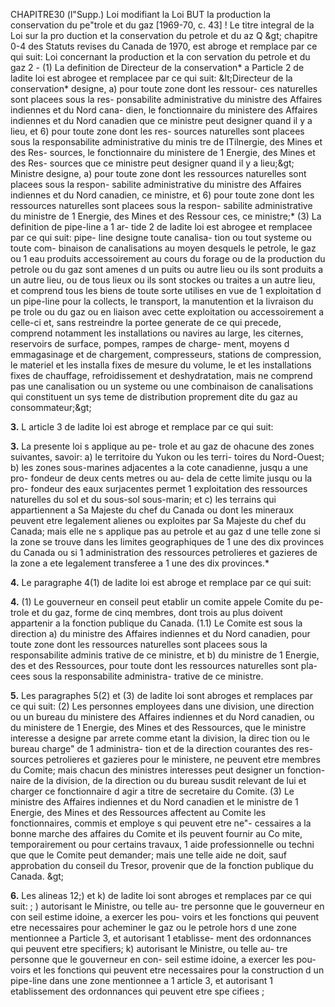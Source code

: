 CHAPITRE30 (l"Supp.)
Loi modifiant la Loi BUT la production
la conservation du pe"trole et du gaz
[1969-70, c. 43]
! Le titre integral de la Loi sur la pro
duction et la conservation du petrole et du
az
Q &amp;gt; chapitre 0-4 des Statuts revises du
Canada de 1970, est abroge et remplace
par ce qui suit:
Loi concernant la production et la con
servation du petrole et du gaz
2 - (1) La definition de Directeur de la
conservation* a Particle 2 de ladite loi est
abrogee et remplacee par ce qui suit:
&amp;lt;Directeur de la conservation* designe,
a) pour toute zone dont les ressour-
ces naturelles sont placees sous la res-
ponsabilite administrative du ministre
des Affaires indiennes et du Nord cana-
dien, le fonctionnaire du ministere des
Affaires indiennes et du Nord canadien
que ce ministre peut designer quand il
y a lieu, et
6) pour toute zone dont les res-
sources naturelles sont placees sous la
responsabilite administrative du minis
tre de ITilnergie, des Mines et des Res-
sources, le fonctionnaire du ministere
de 1 Energie, des Mines et des Res-
sources que ce ministre peut designer
quand il y a lieu;&amp;gt;
Ministre designe,
a) pour toute zone dont les ressources
naturelles sont placees sous la respon-
sabilite administrative du ministre des
Affaires indiennes et du Nord canadien,
ce ministre, et
6) pour toute zone dont les ressources
naturelles sont placees sous la respon-
sabilite administrative du ministre de
1 Energie, des Mines et des Ressour
ces, ce ministre;*
(3) La definition de pipe-line a 1 ar-
tide 2 de ladite loi est abrogee et remplacee
par ce qui suit:
pipe- line designe toute canalisa-
tion ou tout systeme ou toute com-
binaison de canalisations au moyen
desquels le petrole, le gaz ou 1 eau
produits accessoirement au cours du
forage ou de la production du petrole
ou du gaz sont amenes d un puits ou
autre lieu ou ils sont produits a un
autre lieu, ou de tous lieux ou ils sont
stockes ou traites a un autre lieu, et
comprend tous les biens de toute sorte
utilises en vue de 1 exploitation d un
pipe-line pour la collects, le transport,
la manutention et la livraison du pe
trole ou du gaz ou en liaison avec
cette exploitation ou accessoirement a
celle-ci et, sans restreindre la portee
generate de ce qui precede, comprend
notamment les installations ou navires
au large, les citernes, reservoirs de
surface, pompes, rampes de charge-
ment, moyens d emmagasinage et de
chargement, compresseurs, stations de
compression, le materiel et les installa
fixes de mesure du volume, le
et les installations fixes de chauffage,
refroidissement et deshydratation,
mais ne comprend pas une canalisation
ou un systeme ou une combinaison de
canalisations qui constituent un sys
teme de distribution proprement dite
du gaz au consommateur;&amp;gt;

**3.** L article 3 de ladite loi est abroge et
remplace par ce qui suit:

**3.** La presente loi s applique au pe-
trole et au gaz de ohacune des zones
suivantes, savoir:
a) le territoire du Yukon ou les terri-
toires du Nord-Ouest;
b) les zones sous-marines adjacentes a
la cote canadienne, jusqu a une pro-
fondeur de deux cents metres ou au-
dela de cette limite jusqu ou la pro-
fondeur des eaux surjacentes permet
1 exploitation des ressources naturelles
du sol et du sous-sol sous-marin; et
c) les terrains qui appartiennent a Sa
Majeste du chef du Canada ou dont
les mineraux peuvent etre legalement
alienes ou exploites par Sa Majeste du
chef du Canada;
mais elle ne s applique pas au petrole et
au gaz d une telle zone si la zone se
trouve dans les limites geographiques de
1 une des dix provinces du Canada ou si
1 administration des ressources petrolieres
et gazieres de la zone a ete legalement
transferee a 1 une des dix provinces.*

**4.** Le paragraphe 4(1) de ladite loi est
abroge et remplace par ce qui suit:

**4.** (1) Le gouverneur en conseil peut
etablir un comite appele Comite du pe-
trole et du gaz, forme de cinq membres,
dont trois au plus doivent appartenir a
la fonction publique du Canada.
(1.1) Le Comite est sous la direction
a) du ministre des Affaires indiennes
et du Nord canadien, pour toute zone
dont les ressources naturelles sont
placees sous la responsabilite adminis
trative de ce ministre, et
b) du ministre de 1 Energie, des
et des Ressources, pour toute
dont les ressources naturelles sont pla-
cees sous la responsabilite administra-
trative de ce ministre.

**5.** Les paragraphes 5(2) et (3) de ladite
loi sont abroges et remplaces par ce qui
suit:
(2) Les personnes employees dans
une division, une direction ou un bureau
du ministere des Affaires indiennes et du
Nord canadien, ou du ministere de
1 Energie, des Mines et des Ressources,
que le ministre interesse a designe par
arrete comme etant la division, la direc
tion ou le bureau charge" de 1 administra-
tion et de la direction courantes des res-
sources petrolieres et gazieres pour le
ministere, ne peuvent etre membres du
Comite; mais chacun des ministres
interesses peut designer un fonction-
naire de la division, de la direction
ou du bureau susdit relevant de lui et
charger ce fonctionnaire d agir a titre de
secretaire du Comite.
(3) Le ministre des Affaires indiennes
et du Nord canadien et le ministre de
1 Energie, des Mines et des Ressources
affectent au Comite les fonctionnaires,
commis et employe s qui peuvent etre ne"-
cessaires a la bonne marche des affaires
du Comite et ils peuvent fournir au Co
mite, temporairement ou pour certains
travaux, 1 aide professionnelle ou techni
que que le Comite peut demander; mais
une telle aide ne doit, sauf approbation
du conseil du Tresor, provenir que de la
fonction publique du Canada. &amp;gt;

**6.** Les alineas 12;) et k) de ladite loi
sont abroges et remplaces par ce qui suit:
; ) autorisant le Ministre, ou telle au-
tre personne que le gouverneur en con
seil estime idoine, a exercer les pou-
voirs et les fonctions qui peuvent etre
necessaires pour acheminer le gaz ou
le petrole hors d une zone mentionnee
a Particle 3, et autorisant 1 etablisse-
ment des ordonnances qui peuvent etre
specifiers;
k) autorisant le Ministre, ou telle au-
tre personne que le gouverneur en con-
seil estime idoine, a exercer les pou-
voirs et les fonctions qui peuvent etre
necessaires pour la construction d un
pipe-line dans une zone mentionnee a
1 article 3, et autorisant 1 etablissement
des ordonnances qui peuvent etre spe
cifiees ;
